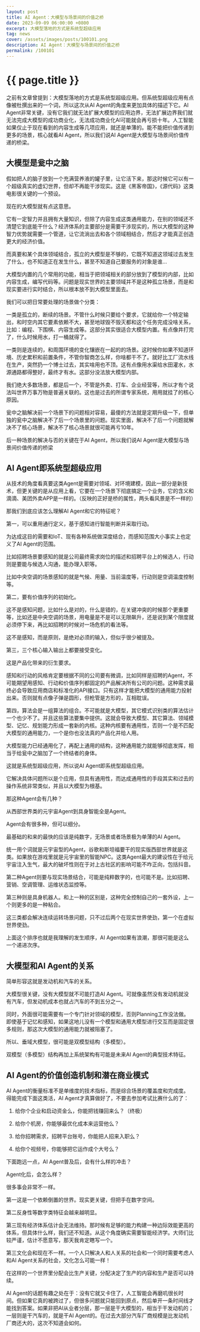 ```yaml
---
layout: post
title: AI Agent：大模型与场景间的价值之桥
date: 2023-09-09 06:00:00 +0800
excerpt: 大模型落地的方式是系统型超级应用
tag: news
cover: /assets/images/posts/100101.png
description: AI Agent：大模型与场景间的价值之桥
permalink: /100101
---
```



# {{ page.title }}



之前有文章曾提到：大模型落地的方式是系统型超级应用。但系统型超级应用有点像被杜撰出来的一个词，所以这次从AI Agent的角度来更加具体的描述下它。AI Agent非常关键，没有它我们就无法扩展大模型的应用边界，无法扩展边界我们就无法完成大模型的成功商业化，无法成功商业化AI可能就会再亏损十年。人工智能如果仅止于现在看到的内容生成等几项应用，就还是单薄的。能不能把价值传递到更多的场景，核心就看AI Agent，所以我们说AI Agent是大模型与场景间价值传递的桥梁。

## 大模型是瓮中之脑

假如把人的脑子放到一个充满营养液的罐子里，让它活下来，那这时候它可以有一个超级真实的虚幻世界，但却不再能干涉现实。这是《黑客帝国》，《源代码》这类电影很关键的一个预设。

现在的大模型就有点这意思。

它有一定智力并且拥有大量知识，但除了内容生成这类通用能力，在别的领域还不清楚它到底能干什么？经济体系的主要部分是需要干涉现实的，所以大模型的这种智力优势就需要一个管道，让它流淌出去和各个领域相结合，然后才才能真正创造更大的经济价值。

而真要和某个具体领域结合，孤立的大模型是不够的，它既不知道这领域过去发生了什么，也不知道正在发生什么，甚至不知道自己要服务的对象是谁...

大模型内置的几个常用的功能，相当于把领域相关的部分放到了模型的内部，比如内容生成，编写代码等。问题是现实世界的主要领域并不是这种孤立场景，而是和现实要进行实时结合，所以根本放不到大模型里面去。

我们可以把日常要处理的场景做个分类：

一类是孤立的，断续的场景。不管什么时候只要给个要求，它就给你一个特定输出，和时空内其它要素依赖不大，甚至地球毁不毁灭都和这个任务完成没啥关系，比如：编程、下围棋、内容生成等。这部分其实很适合大模型内置。有点像井打完了，什么时候用水，打一桶就得了。

一类则是连续的，和周围环境的变化镶嵌在一起的的场景。这时候你如果不知道环境、历史累积和前置条件，不管你智商怎么样，你啥都干不了。就好比工厂流水线在生产，突然扔一个博士过去，其实啥用也不顶。这有点像用水渠给水田灌水，水源通路都得整好，最终才有水。这部分没法放大模型内部。

我们绝大多数场景，都是后一个，不管是外卖、打车、企业经营等，所以才有个说法叫世界万事万物是普遍关联的。这也是过去的所谓专家系统，用用就挂了的核心原因。

瓮中之脑解决前一个场景下的问题相对容易，最傻的方法就是定期升级一下，但单独的瓮中之脑解决不了后一个场景里的问题。现实里面，解决不了后一个问题就解决不了核心场景，解决不了核心场景就很可能再亏10年。

后一种场景的解决与否的关键在于AI Agent，所以我们说AI Agent是大模型与场景间价值传递的桥梁

## AI Agent即系统型超级应用


从技术的角度看真要这类Agent是需要对领域、对环境建模，因此一部分是新技术，但更关键的是从应用上看，它要在一个场景下彻底搞定一个业务，它的含义和滴滴、美团外卖APP是一样的。（反映的正好是桥的属性，两头看风景是不一样的）

那我们到底应该怎么理解AI Agent和它的特征呢？

第一，可以重用通行定义，基于感知进行智能判断并采取行动。

为达成这目的需要和IoT、现有各种系统做深度结合，而感知范围大小事实上也定义了AI Agent的范围。

比如招聘场景要感知的就是公司最终需求岗位的描述和招聘平台上的候选人，行动则是要能与候选人沟通，能办理入职等。

比如中央空调的场景感知的就是气候、用量、当前温度等，行动则是空调温度控制等。

第二，要有价值序列的初始化。

这不是感知问题，比如什么是对的，什么是错的，在关键冲突的时候那个更重要等，比如还是中央空调的场景，用电量是不是可以无限飙升，还是说到某个限度就必须停下来，再比如招聘的时候对一场危机的看法等。

这不是感知，而是原则，是绝对必须的输入，但似乎很少被提及。

第三，三个核心输入输出上都要接受变化。

这是产品化带来的衍生要求。

感知和行动的风格肯定要根据不同的公司要有微调，比如同样是招聘的Agent，不可能期望用感知、行动和价值序列都固定的产品解决所有公司的问题。这种需求最终必会导致应用商店和标准化的API接口。只有这样才能把大模型的通用能力投射出来。否则就有点像子弹是圆形，但枪管是方形的，互相耽误。

第四，算法会是一组算法的组合。不可能就是大模型，其它模式识别类的算法估计一个也少不了。并且这些算法要集中提供。这就会导致大模型、其它算法、领域模型、记忆、规划能力形成一套新的内核。这种内核要有通用性，否则一个是不匹配大模型的通用能力，一个是你也没法真的产品化并给人用。

大模型能力已经通用化了，再配上通用的结构，这种通用能力就能够彻底发挥，相当于给瓮中之脑加了一个终结者的身体。


这就是系统型超级应用，所以说AI Agent即系统型超级应用。

它解决具体问题所以是个应用，但具有通用性，而达成通用性的手段其实和过去的操作系统非常类似，并且以大模型为根基。

那这种Agent会有几种？

从西部世界类的元宇宙Agent到具身智能全是Agent。

Agent会有很多种，但可以细分。

最基础的和来的最快的应该是纯数字，无场景或者场景极为单薄的AI Agent。

统一用个词就是元宇宙型的Agent，谷歌和斯坦福要干的现实版西部世界就是这类。如果放在游戏里就是元宇宙里的智能NPC。这类Agent最大的建设性在于给元宇宙注入生气，最大的破坏性则在于对上古社区的影响可能不咋正向，包括抖音。

第二种Agent则要与现实场景结合，可能是纯粹数字的，也可能不是。比如招聘、营销、空调管理、运维状态监控等。

第三种则是具身机器人。和上一种的区别是，这种完全控制自己的一套外设，上一个则更多的是一种粘合。

这三类都会解决连续运转场景问题，只不过后两个在现实世界使劲，第一个在虚拟世界使劲。

上面这个排序也就是我理解的发生顺序，AI Agent如果有浪潮，那很可能是这么一个递进次序。

## 大模型和AI Agent的关系

简单形容这就是发动机和汽车的关系。

大模型很关键，没有大模型就不可能打造AI Agent。可就像虽然没有发动机就没有汽车，但发动机成本也就占汽车的不到五分之一。

同时，外面很可能需要有一个专门针对领域的模型，否则Planning工作没法做。即使基于记忆和感知，如果这地儿没有一个模型和通用大模型进行交互而是固定很多规则，那这次大模型的通用能力就被阻塞了。

所以、垂域大模型，很可能是双模型结构（多模型）。

双模型（多模型）结构再加上系统架构有可能是未来AI Agent的典型技术特征。

## AI Agent的价值创造机制和潜在商业模式

AI Agent的衡量标准不是单维度的技术指标，而是综合场景的覆盖度和完成度。得能完成下面这类活，AI Agent才真算做好了，不要去参加考试比赛什么的了：

1.  给你个企业和启动资金么，你能把钱赚回来么？（终极）

2.  给你个机房，你能够最优化成本来运营他么？

3.  给你招聘需求，招聘平台账号，你能把人招来入职么？

4.  给你个视频号，你能够把它运作成个大号么？

下面跑远一点，AI Agent普及后，会有什么样的冲击？

Agent化后，会怎么样？

很多事会非常不一样。

第一这是一个依赖倒置的世界。现实更关键，但把手在数字空间。

第二反身性等数字类特征会越来越明显。

第三现有经济体系估计会无法维持。那时候有足够的能力构建一种边际效能更高的体系，但具体什么样，我们还不知道。从这个角度确实需要智能经济学。大师们比较严谨，估计不愿意写，那天我肯定瞎写一个。

第三文化会和现在不一样。一个人只解决人和人关系的社会和一个同时需要考虑人和AI Agent关系的社会，文化怎么可能一样！

在这样的一个世界里分配会比生产关键，分配决定了生产的内容和生产是否可以持续。



AI Agent的话题有趣之处在于：没有它就又卡住了，人工智能会再磨叽很长时间。但如果它真的被跨过了，但很多问题就只能回到原点，然后单开一条时间线才能找到答案。如果非把AI从业者分层，那一层是干大模型的，相当于干发动机的；一层则是干汽车的，就是干AI Agent的。在过去大部分汽车厂商规模是比发动机厂商还大的，这次不知道会如何。